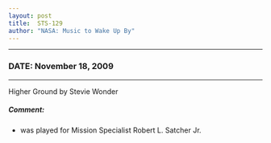 ```yaml
---
layout: post
title:  STS-129
author: "NASA: Music to Wake Up By"
---
```


----
### DATE: November 18, 2009
----
Higher Ground by Stevie Wonder

##### Comment:
* was played for Mission Specialist Robert L. Satcher Jr.

